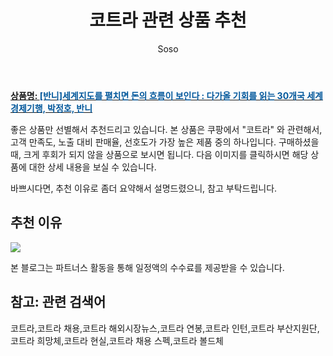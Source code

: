 ﻿---
layout: post
title:  "코트라 관련 상품 추천"
author: Soso
categories: [ 디저털/가전 ]
tags: [코트라,코트라 채용,코트라 해외시장뉴스,코트라 연봉,코트라 인턴,코트라 부산지원단,코트라 희망체,코트라 현실,코트라 채용 스펙,코트라 볼드체]
image: https://ads-partners.coupang.com/image1/EL9Vu7eqvH4IW4HWEJ5N_xXF1A9EgFtemWZW_8j2X3phtsTsDtQpOOg9rPQEvHbvR2Wp0OoBCvY64w2n5D3Nbk5LVFH93WJaPEkfcemXwauU2SvLNFne-31HDUnUxOE3GzvUG_zHn0f7mg9Pc1h90pl_yV5rsANICNYdWVYfKUmDRm7_BkPOL3YpQFVz3x3hCWdiV42usHKqzD8f6YBg-X1eU20JCn6Mqx-GZTa5cqaEdDGXrDvSe_hqrZFGEqv2rniDCYjaGngXcDZusarkh3R-PgWR-Es= 
description: "쿠팡에서 코트라 관련 상품으로 가장 고객 선호도가 높은 제품 중 하나입니다."
---

<a href="https://link.coupang.com/re/AFFSDP?lptag=AF5673682&pageKey=7607821339&itemId=20141327080&vendorItemId=87347511193&traceid=V0-153-a29afca234408e85&clickBeacon=dpPCwc6XNWJy7ApMZqVRnLIaFAo6UNBBDBW8ZzbWV%2FqDJpPXwMlIDPoXHFKWgX3T%2BW7DR1j%2FuGkn4%2BEVDnC2sSCw8scXFza0ugHPFdixhnrQv42ToDE8KBhzhMWohfoCIlTxcH%2BBsxuqLK31JmeqLQSxCMKtyVPuoEuQ1BhdnNIrZDRGQ0FKoihTZ%2FR2JvHvA5Leca%2BXP7dGPiGtDQDnZ9sYcx6ci6E4tfrA82JndrtHo4%2FMbx%2FXuJqgUhVHlCjvsnh5Y%2FY5%2B6EpQvvzR6uPUmi8pH70MZ7CnVIba4H2NH5S%2Fojtpx9oVY%2BZM3zz8iBPm7wav2qX78fQlZyMPvkVH3C%2FRdTn3kD7PmQrMmm8SIBPiBMDnbF6kkCipcMNHrr0Iq%2BNNauTAsBUkPHHbq8QJxh%2FA2Em4R%2FODQiv6eVtcC3xYLpyzE5sCIkRPEmET8jwZp8oi0xUq07vpn%2BIkDEOxak9DObm7SJZgHOpLCTMkhVjx%2BZodbPeNW8CZDbU05GhKGt%2Bn5jWEgBDXzCr3M6bIoLjhKFXws3PCj2QN1H7yLqHuKNru%2FNoveCCnQbcx4F9WQEFmCFibYcLff4jCQHJV1DGpwyIq1zbkpV3ABLPxZYVqAZPY10TY4QUVR4Ct4bPRZQuPumjy%2FBigkPWleJ7MuA5tp%2FPisAZZRY7EJY1k5b9L4UsoAclEK9A2CSIMSkdY3MGwZY8NT3ZYLyj2s2gxS4yYZxXSNYJThgOaLHAb%2F6pVP8p%2BgfjNGqdk%2FqQES%2FDdx4VqjWkNlgb8VImrTrW%2F5P1vjPIfGRH9HrI46RU2CGXLL%2FIA8xYNSDUU2EBhnsGHC%2FHoqNtonNx9C4LDKhgTxdpy317Pv2o546YUpopwW4%3D&requestid=20231116175439477114214921&token=31850C%7CMIXED"><b>상품명: <font color='#01579B'>[반니]세계지도를 펼치면 돈의 흐름이 보인다 : 다가올 기회를 읽는 30개국 세계경제기행, 박정호, 반니</font></b></a>

좋은 상품만 선별해서 추천드리고 있습니다.
본 상품은 쿠팡에서 "코트라" 와 관련해서, 고객 만족도, 노출 대비 판매율, 선호도가 가장 높은 제품 중의 하나입니다.
구매하셨을 때, 크게 후회가 되지 않을 상품으로 보시면 됩니다. 
다음 이미지를 클릭하시면 해당 상품에 대한 상세 내용을 보실 수 있습니다.

바쁘시다면, 추천 이유로 좀더 요약해서 설명드렸으니, 참고 부탁드립니다.

## 추천 이유 

<a href="https://link.coupang.com/re/AFFSDP?lptag=AF5673682&pageKey=7607821339&itemId=20141327080&vendorItemId=87347511193&traceid=V0-153-a29afca234408e85&clickBeacon=dpPCwc6XNWJy7ApMZqVRnLIaFAo6UNBBDBW8ZzbWV%2FqDJpPXwMlIDPoXHFKWgX3T%2BW7DR1j%2FuGkn4%2BEVDnC2sSCw8scXFza0ugHPFdixhnrQv42ToDE8KBhzhMWohfoCIlTxcH%2BBsxuqLK31JmeqLQSxCMKtyVPuoEuQ1BhdnNIrZDRGQ0FKoihTZ%2FR2JvHvA5Leca%2BXP7dGPiGtDQDnZ9sYcx6ci6E4tfrA82JndrtHo4%2FMbx%2FXuJqgUhVHlCjvsnh5Y%2FY5%2B6EpQvvzR6uPUmi8pH70MZ7CnVIba4H2NH5S%2Fojtpx9oVY%2BZM3zz8iBPm7wav2qX78fQlZyMPvkVH3C%2FRdTn3kD7PmQrMmm8SIBPiBMDnbF6kkCipcMNHrr0Iq%2BNNauTAsBUkPHHbq8QJxh%2FA2Em4R%2FODQiv6eVtcC3xYLpyzE5sCIkRPEmET8jwZp8oi0xUq07vpn%2BIkDEOxak9DObm7SJZgHOpLCTMkhVjx%2BZodbPeNW8CZDbU05GhKGt%2Bn5jWEgBDXzCr3M6bIoLjhKFXws3PCj2QN1H7yLqHuKNru%2FNoveCCnQbcx4F9WQEFmCFibYcLff4jCQHJV1DGpwyIq1zbkpV3ABLPxZYVqAZPY10TY4QUVR4Ct4bPRZQuPumjy%2FBigkPWleJ7MuA5tp%2FPisAZZRY7EJY1k5b9L4UsoAclEK9A2CSIMSkdY3MGwZY8NT3ZYLyj2s2gxS4yYZxXSNYJThgOaLHAb%2F6pVP8p%2BgfjNGqdk%2FqQES%2FDdx4VqjWkNlgb8VImrTrW%2F5P1vjPIfGRH9HrI46RU2CGXLL%2FIA8xYNSDUU2EBhnsGHC%2FHoqNtonNx9C4LDKhgTxdpy317Pv2o546YUpopwW4%3D&requestid=20231116175439477114214921&token=31850C%7CMIXED"><img src="https://thumbnail7.coupangcdn.com/thumbnails/remote/q89/image/retail-product-api/A00077021/209820710/226539241/CONTENT_IMAGE/9791167961341_DTL.jpg"></a> 

본 블로그는 파트너스 활동을 통해 일정액의 수수료를 제공받을 수 있습니다.

## 참고: 관련 검색어    
코트라,코트라 채용,코트라 해외시장뉴스,코트라 연봉,코트라 인턴,코트라 부산지원단,코트라 희망체,코트라 현실,코트라 채용 스펙,코트라 볼드체